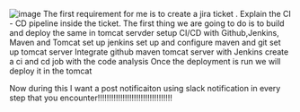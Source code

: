 ![image](https://github.com/user-attachments/assets/e6e98717-1205-49cd-87ca-20dd464e9f81)
The first requirement for me is to create a jira ticket . Explain the CI - CD pipeline inside the ticket.
The first thing we are going to do is to build and deploy the same in tomcat servder
setup CI/CD with Github,Jenkins, Maven and Tomcat
set up jenkins
set up and configure maven and git
set up tomcat server
Integrate github maven tomcat server with Jenkins
create a ci and cd job with the code analysis
Once the deployment is run we will deploy it in the tomcat

Now during this I want a post notificaiton using slack notification in every step that you encounter!!!!!!!!!!!!!!!!!!!!!!!!!!!!!!!!!

